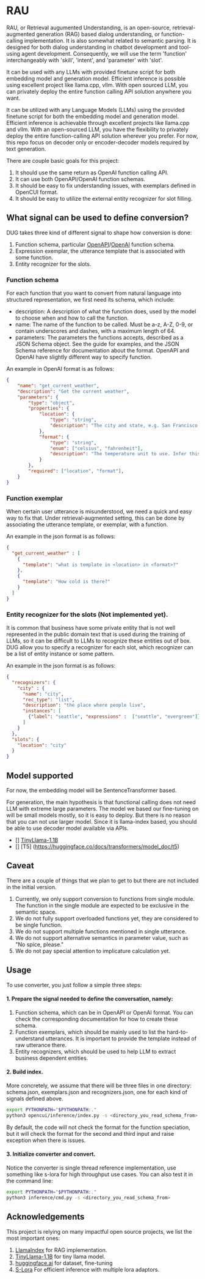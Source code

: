 # RAU

RAU, or Retrieval augumented Understanding, is an open-source, retrieval-augmented generation (RAG) based dialog understanding, or function-calling implementation. It is also somewhat related to semantic parsing. It is designed for both dialog understanding in chatbot development and tool-using agent development. Consequently, we will use the term 'function' interchangeably with 'skill', 'intent', and 'parameter' with 'slot'.

It can be used with any LLMs with provided finetune script for both embedding model and generation model.
Efficient inference is possible using excellent project like llama.cpp, vllm. With open sourced LLM, you 
can privately deploy the entire function calling API solution anywhere you want.

It can be utilized with any Language Models (LLMs) using the provided finetune script for both the embedding model and generation model. Efficient inference is achievable through excellent projects like llama.cpp and vllm. With an open-sourced LLM, you have the flexibility to privately deploy the entire function-calling API solution wherever you prefer. For now, this repo focus on decoder only or encoder-decoder models required by text generation.

There are couple basic goals for this project:
1. It should use the same return as OpenAI function calling API.
2. It can use both OpenAPI/OpenAI function schemas.
3. It should be easy to fix understanding issues, with exemplars defined in OpenCUI format.
4. It should be easy to utilize the external entity recognizer for slot filling. 

## What signal can be used to define conversion?
DUG takes three kind of different signal to shape how conversion is done:
1. Function schema, particular [OpenAPI](https://spec.openapis.org/oas/latest.html)/[OpenAI](https://platform.openai.com/docs/api-reference/chat/create#chat/create-functions) function schema.
2. Expression exemplar, the utterance template that is associated with some function.
3. Entity recognizer for the slots.

### Function schema
For each function that you want to convert from natural language into structured representation, we first need its
schema, which include:
- description: A description of what the function does, used by the model to choose when and how to call the function.
- name: The name of the function to be called. Must be a-z, A-Z, 0-9, or contain underscores and dashes, with a maximum length of 64.
- parameters: The parameters the functions accepts, described as a JSON Schema object. See the guide for examples, and the JSON Schema reference for documentation about the format.
OpenAPI and OpenAI have slightly different way to specify function.

An example in OpenAI format is as follows:
```json
{
    "name": "get_current_weather",
    "description": "Get the current weather",
    "parameters": {
        "type": "object",
        "properties": {
            "location": {
                "type": "string",
                "description": "The city and state, e.g. San Francisco, CA"
            },
            "format": {
                "type": "string",
                "enum": ["celsius", "fahrenheit"],
                "description": "The temperature unit to use. Infer this from the users location."
            }
        },
        "required": ["location", "format"],
    }
}
```
### Function exemplar
When certain user utterance is misunderstood, we need a quick and easy way to fix that. Under 
retrieval-augmented setting, this can be done by associating the utterance template, or exemplar, with a function.

An example in the json format is as follows:
```json
{
  "get_current_weather" : [
    {
      "template": "what is template in <location> in <format>?"
    }, 
    {
      "template": "How cold is there?"
    } 
  ]
}
```

### Entity recognizer for the slots (Not implemented yet).
It is common that business have some private entity that is not well represented in the public domain text that is
used during the training of LLMs, so it can be difficult to LLMs to recognize these entities out of box. DUG allow you
to specify a recognizer for each slot, which recognizer can be a list of entity instance or some pattern.

An example in the json format is as follows:

```json
{
  "recognizers": {
    "city" : {
      "name": "city",
      "rec_type": "list",
      "description": "the place where people live",
      "instances": [
        {"label": "seattle", "expressions" :  ["seattle", "evergreen"]}
      ]
    }
  },
  "slots": {
    "location": "city"
  }
}
```

## Model supported
For now, the embedding model will be SentenceTransformer based.

For generation, the main hypothesis is that functional calling does not need LLM with extreme large parameters.
The model we based our fine-tuning on will be small models mostly, so it is easy to deploy. But there is no
reason that you can not use larger model. Since it is llama-index based, you should be able to use decoder model 
available via APIs.  

- [] [TinyLlama-1.1B](https://github.com/jzhang38/TinyLlama)
- [] [T5] (https://huggingface.co/docs/transformers/model_doc/t5)
 
## Caveat
There are a couple of things that we plan to get to but there are not included in the initial version.
1. Currently, we only support conversion to functions from single module. The function in the single module are expected to be exclusive in the semantic space.
2. We do not fully support overloaded functions yet, they are considered to be single function.
3. We do not support multiple functions mentioned in single utterance.
4. We do not support alternative semantics in parameter value, such as "No spice, please."
5. We do not pay special attention to implicature calculation yet. 

## Usage

To use converter, you just follow a simple three steps:

#### 1. Prepare the signal needed to define the conversation, namely:
1. Function schema, which can be in OpenAPI or OpenAI format. You can check the corresponding documentation for how to create these
schema.
2. Function exemplars, which should be mainly used to list the hard-to-understand utterances. It is important to provide the template instead of raw utterance there.
3. Entity recognizers, which should be used to help LLM to extract business dependent entities. 

#### 2. Build index.
More concretely, we assume that there will be three files in one directory: schema.json, exemplars.json and recognizers.json, 
one for each kind of signals defined above. 

```bash
export PYTHONPATH="$PYTHONPATH:."
python3 opencui/inference/index.py -s <directory_you_read_schema_from>
```
By default, the code will not check the format for the function speciation, but it will check the format for the second
and third input and raise exception when there is issues.

#### 3. Initialize converter and convert.

Notice the converter is single thread reference implementation, use something like s-lora for high throughput use cases.
You can also test it in the command line:

```bash
export PYTHONPATH="$PYTHONPATH:."
python3 inference/cmd.py -s <directory_you_read_schema_from>
```

## Acknowledgements
This project is relying on many impactful open source projects, we list the most important ones:
1. [LlamaIndex](https://github.com/run-llama/llama_index) for RAG implementation.
2. [TinyLlama-1.1B](https://github.com/jzhang38/TinyLlama) for tiny llama model.
3. [huggingface.ai](https://huggingface.ai) for dataset, fine-tuning
4. [S-Lora](https://github.com/S-LoRA/S-LoRA) For efficient inference with multiple lora adaptors.
